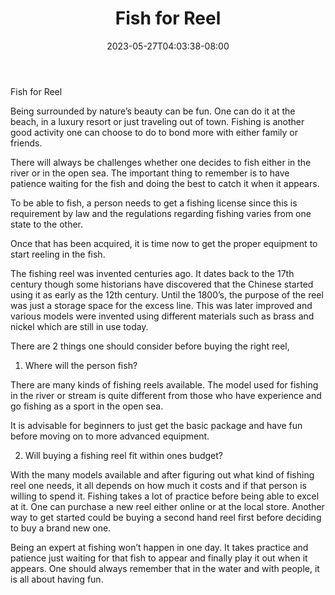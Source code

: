 ﻿---
title: "Fish for Reel"
date: 2023-05-27T04:03:38-08:00
description: "Fishing Tips for Web Success"
featured_image: "/images/Fishing.jpg"
tags: ["Fishing"]
---

Fish for Reel 

Being surrounded by nature’s beauty can be fun. One can do it at the beach, in a luxury resort or just traveling out of town. Fishing is another good activity one can choose to do to bond more with either family or friends. 

There will always be challenges whether one decides to fish either in the river or in the open sea. The important thing to remember is to have patience waiting for the fish and doing the best to catch it when it appears.

To be able to fish, a person needs to get a fishing license since this is requirement by law and the regulations regarding fishing varies from one state to the other.

Once that has been acquired, it is time now to get the proper equipment to start reeling in the fish.

The fishing reel was invented centuries ago. It dates back to the 17th century though some historians have discovered that the Chinese started using it as early as the 12th century. Until the 1800’s, the purpose of the reel was just a storage space for the excess line. This was later improved and various models were invented using different materials such as brass and nickel which are still in use today.

There are 2 things one should consider before buying the right reel, 

1. Where will the person fish? 

There are many kinds of fishing reels available. The model used for fishing in the river or stream is quite different from those who have experience and go fishing as a sport in the open sea. 

It is advisable for beginners to just get the basic package and have fun before moving on to more advanced equipment. 

2. Will buying a fishing reel fit within ones budget?
 
With the many models available and after figuring out what kind of fishing reel one needs, it all depends on how much it costs and if that person is willing to spend it. Fishing takes a lot of practice before being able to excel at it. One can purchase a new reel either online or at the local store. Another way to get started could be buying a second hand reel first before deciding to buy a brand new one. 

Being an expert at fishing won’t happen in one day. It takes practice and patience just waiting for that fish to appear and finally play it out when it appears.  One should always remember that in the water and with people, it is all about having fun.

